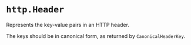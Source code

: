 # `http.Header`
Represents the key-value pairs in an HTTP header.  
  
The keys should be in canonical form, as returned by `CanonicalHeaderKey`.
